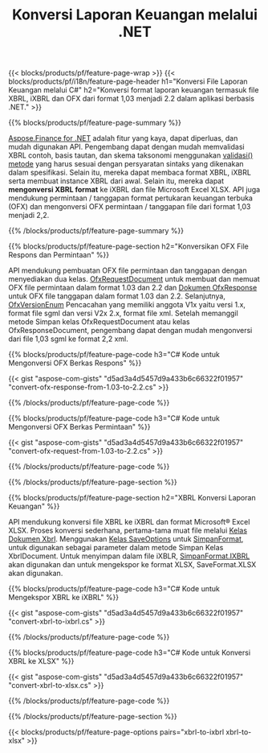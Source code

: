 ﻿---
title: Konversi Laporan Keuangan melalui .NET
url: /id/net/conversion/
description:  C# kode untuk mengonversi Laporan Keuangan dalam format file XBRL, iXBRL(xbrl sebaris) dan OFX melalui pustaka .NET.
---
{{< blocks/products/pf/feature-page-wrap >}}
{{< blocks/products/pf/i18n/feature-page-header h1="Konversi File Laporan Keuangan melalui C#" h2="Konversi format laporan keuangan termasuk file XBRL, iXBRL dan OFX dari format 1,03 menjadi 2.2 dalam aplikasi berbasis .NET." >}}

{{% blocks/products/pf/feature-page-summary %}}

[Aspose.Finance for .NET](https://products.aspose.com/finance/net/) adalah fitur yang kaya, dapat diperluas, dan mudah digunakan API. Pengembang dapat dengan mudah memvalidasi XBRL contoh, basis tautan, dan skema taksonomi menggunakan [validasi() metode](https://apireference.aspose.com/finance/net/aspose.finance.xbrl/xbrlinstance/methods/validate) yang harus sesuai dengan persyaratan sintaks yang dikenakan dalam spesifikasi. Selain itu, mereka dapat membaca format XBRL, iXBRL serta membuat instance XBRL dari awal. Selain itu, mereka dapat **mengonversi XBRL format** ke iXBRL dan file Microsoft Excel XLSX. API juga mendukung permintaan / tanggapan format pertukaran keuangan terbuka (OFX) dan mengonversi OFX permintaan / tanggapan file dari format 1,03 menjadi 2,2.

{{% /blocks/products/pf/feature-page-summary %}}

{{% blocks/products/pf/feature-page-section h2="Konversikan OFX File Respons dan Permintaan" %}}

API mendukung pembuatan OFX file permintaan dan tanggapan dengan menyediakan dua kelas. [OfxRequestDocument](https://apireference.aspose.com/finance/net/aspose.finance.ofx/ofxrequestdocument) untuk membuat dan memuat OFX file permintaan dalam format 1.03 dan 2.2 dan [Dokumen OfxResponse](https://apireference.aspose.com/finance/net/aspose.finance.ofx/ofxresponsedocument) untuk OFX file tanggapan dalam format 1.03 dan 2.2. Selanjutnya, [OfxVersionEnum](https://apireference.aspose.com/finance/net/aspose.finance.ofx/ofxversionenum) Pencacahan yang memiliki anggota V1x yaitu versi 1.x, format file sgml dan versi V2x 2.x, format file xml. Setelah memanggil metode Simpan kelas OfxRequestDocument atau kelas OfxResponseDocument, pengembang dapat dengan mudah mengonversi dari file 1,03 sgml ke format 2,2 xml.


{{% blocks/products/pf/feature-page-code h3="C# Kode untuk Mengonversi OFX Berkas Respons" %}}

{{< gist "aspose-com-gists" "d5ad3a4d5457d9a433b6c66322f01957" "convert-ofx-response-from-1.03-to-2.2.cs" >}} 

{{% /blocks/products/pf/feature-page-code %}}

{{% blocks/products/pf/feature-page-code h3="C# Kode untuk Mengonversi OFX Berkas Permintaan" %}}

{{< gist "aspose-com-gists" "d5ad3a4d5457d9a433b6c66322f01957" "convert-ofx-request-from-1.03-to-2.2.cs" >}} 

{{% /blocks/products/pf/feature-page-code %}}

{{% /blocks/products/pf/feature-page-section %}}

{{% blocks/products/pf/feature-page-section h2="XBRL Konversi Laporan Keuangan" %}}

API mendukung konversi file XBRL ke iXBRL dan format Microsoft® Excel XLSX. Proses konversi sederhana, pertama-tama muat file melalui [Kelas Dokumen Xbrl](https://apireference.aspose.com/finance/net/aspose.finance.xbrl/xbrldocument). Menggunakan [Kelas SaveOptions](https://apireference.aspose.com/finance/net/aspose.finance.xbrl/saveoptions) untuk [SimpanFormat](https://apireference.aspose.com/finance/net/aspose.finance.xbrl/saveoptions/properties/saveformat), untuk digunakan sebagai parameter dalam metode Simpan Kelas XbrlDocument. Untuk menyimpan dalam file iXBLR, [SimpanFormat.IXBRL](https://apireference.aspose.com/finance/net/aspose.finance.xbrl/saveformat) akan digunakan dan untuk mengekspor ke format XLSX, SaveFormat.XLSX akan digunakan.

{{% blocks/products/pf/feature-page-code h3="C# Kode untuk Mengekspor XBRL ke iXBRL" %}}

{{< gist "aspose-com-gists" "d5ad3a4d5457d9a433b6c66322f01957" "convert-xbrl-to-ixbrl.cs" >}} 

{{% /blocks/products/pf/feature-page-code %}}

{{% blocks/products/pf/feature-page-code h3="C# Kode untuk Konversi XBRL ke XLSX" %}}

{{< gist "aspose-com-gists" "d5ad3a4d5457d9a433b6c66322f01957" "convert-xbrl-to-xlsx.cs" >}} 

{{% /blocks/products/pf/feature-page-code %}}

{{% /blocks/products/pf/feature-page-section %}}

{{< blocks/products/pf/feature-page-options pairs="xbrl-to-ixbrl xbrl-to-xlsx" >}}